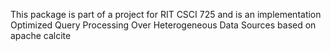 This package is part of a project for RIT CSCI 725 and is an implementation Optimized
Query Processing Over Heterogeneous Data Sources based on apache calcite